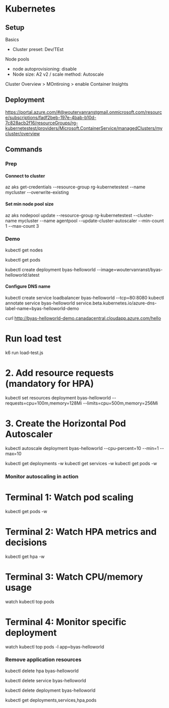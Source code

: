 # Kubernetes

## Setup

Basics
* Cluster preset: Dev/TEst

Node pools
* node autoprovisioning: disable
* Node size: A2 v2  / scale method: Autoscale

Cluster Overview > MOntiroing > enable Container Insights

## Deployment

https://portal.azure.com/#@woutervanranstgmail.onmicrosoft.com/resource/subscriptions/fadf2beb-197e-4bab-b10d-7c828acb2f16/resourceGroups/rg-kubernetestest/providers/Microsoft.ContainerService/managedClusters/mycluster/overview

## Commands

### Prep

#### Connect to cluster
az aks get-credentials --resource-group rg-kubernetestest --name mycluster --overwrite-existing



#### Set min node pool size
az aks nodepool update --resource-group rg-kubernetestest --cluster-name mycluster --name agentpool --update-cluster-autoscaler --min-count 1 --max-count 3


### Demo

kubectl get nodes

kubectl get pods

kubectl create deployment byas-helloworld --image=woutervanranst/byas-helloworld:latest

#### Configure DNS name

kubectl create service loadbalancer byas-helloworld --tcp=80:8080
kubectl annotate service byas-helloworld service.beta.kubernetes.io/azure-dns-label-name=byas-helloworld-demo

curl http://byas-helloworld-demo.canadacentral.cloudapp.azure.com/hello


<!-- NODE_RG=$(az aks show --resource-group rg-kubernetestest --name mycluster --query nodeResourceGroup --output tsv) && echo "Node Resource Group: $NODE_RG"
EXTERNAL_IP="4.229.160.24" && PUBLIC_IP_NAME=$(az network public-ip list --resource-group MC_rg-kubernetestest_mycluster_canadacentral --query "[?ipAddress=='$EXTERNAL_IP'].name" --output tsv) && echo "Public IP Name: $PUBLIC_IP_NAME"
az network public-ip update --resource-group MC_rg-kubernetestest_mycluster_canadacentral --name kubernetes-af8fcfb347dbf4c85a1f7e8cb4538f08 --dns-name byas-helloworld-demo -->

<!-- # 1. Create basic deployment (1 replica by default)
kubectl expose deployment byas-helloworld --port=80 --target-port=8080 --type=LoadBalancer -->

# Run load test
k6 run load-test.js 

# 2. Add resource requests (mandatory for HPA)
kubectl set resources deployment byas-helloworld --requests=cpu=100m,memory=128Mi --limits=cpu=500m,memory=256Mi

# 3. Create the Horizontal Pod Autoscaler
kubectl autoscale deployment byas-helloworld --cpu-percent=10 --min=1 --max=10


kubectl get deployments -w
kubectl get services -w
kubectl get pods -w

### Monitor autoscaling in action
# Terminal 1: Watch pod scaling
kubectl get pods -w

# Terminal 2: Watch HPA metrics and decisions
kubectl get hpa -w

# Terminal 3: Watch CPU/memory usage
watch kubectl top pods

# Terminal 4: Monitor specific deployment
watch kubectl top pods -l app=byas-helloworld


### Remove application resources

<!-- Delete the Horizontal Pod Autoscaler -->
kubectl delete hpa byas-helloworld

<!-- # Delete the service -->
kubectl delete service byas-helloworld

<!-- # Delete the deployment -->
kubectl delete deployment byas-helloworld

<!-- # Verify cleanup -->
kubectl get deployments,services,hpa,pods